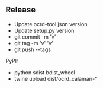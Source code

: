 Release
-------
* Update ocrd-tool.json version
* Update setup.py version
* git commit -m 'v<version>'
* git tag -m 'v<version>' 'v<version>'
* git push --tags

PyPI:
* python sdist bdist_wheel
* twine upload dist/ocrd_calamari-<version>*
